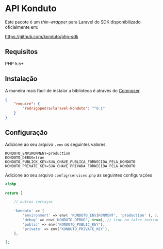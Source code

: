 # API Konduto

Este pacote é um *thin-wrapper* para Laravel do SDK disponibilizado oficialmente em:

https://github.com/konduto/php-sdk

## Requisitos

PHP 5.5+

## Instalação

A maneira mais fácil de instalar a biblioteca é através do [Composer](http://getcomposer.org/).

```JSON
{
    "require": {
        "rodrigopedra/laravel-konduto": "^0.1"
    }
}
```

## Configuração

Adicione ao seu arquivo `.env` os seguintes valores

```
KONDUTO_ENVIRONMENT=production
KONDUTO_DEBUG=true 
KONDUTO_PUBLICK_KEY=SUA_CHAVE_PUBLICA_FORNECIDA_PELA_KONDUTO
KONDUTO_PRIVATE_KEY=SUA_CHAVE_PRIVADA_FORNECIDA_PELA_KONDUTO
```

Adicione ao seu arquivo `config/services.php` as seguintes configurações

```php
<?php
    
return [

    // outros serviços
    
    'konduto' => [
        'environment' => env( 'KONDUTO_ENVIRONMENT', 'production' ), // 'production' or 'sandbox'
        'debug' => env('KONDUTO_DEBUG', true), // true ou false indicando se você quer logar os requests
        'public' => env('KONDUTO_PUBLIC_KEY'),
        'private' => env('KONDUTO_PRIVATE_KEY'),
    ],

];
```
